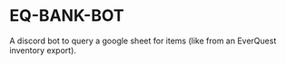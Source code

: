 # EQ-BANK-BOT 
A discord bot to query a google sheet for items (like from an EverQuest inventory export).
